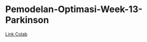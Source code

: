# Pemodelan-Optimasi-Week-13-Parkinson
[Link Colab](https://colab.research.google.com/drive/1tQE27L35CPKtjWKyZpiLPlbgmeb_2rTA?usp=sharing)
